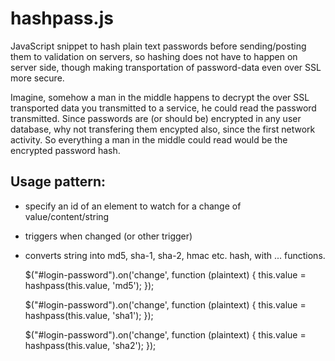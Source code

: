 hashpass.js
==========

JavaScript snippet to hash plain text passwords before sending/posting them to validation on servers, so hashing does not have to happen on server side, though making transportation of password-data even over SSL more secure.

Imagine, somehow a man in the middle happens to decrypt the over SSL transported data you transmitted to a service, he could read the password transmitted. Since passwords are (or should be) encrypted in any user database, why not transfering them encypted also, since the first network activity. So everything a man in the middle could read would be the encrypted password hash.

Usage pattern:
--------------

* specify an id of an element to watch for a change of value/content/string
* triggers when changed (or other trigger)
* converts string into md5, sha-1, sha-2, hmac etc. hash, with ... functions.

    $("#login-password").on('change', function (plaintext) {
        this.value = hashpass(this.value, 'md5');
    });

    $("#login-password").on('change', function (plaintext) {
        this.value = hashpass(this.value, 'sha1');
    });

    $("#login-password").on('change', function (plaintext) {
        this.value = hashpass(this.value, 'sha2');
    });



